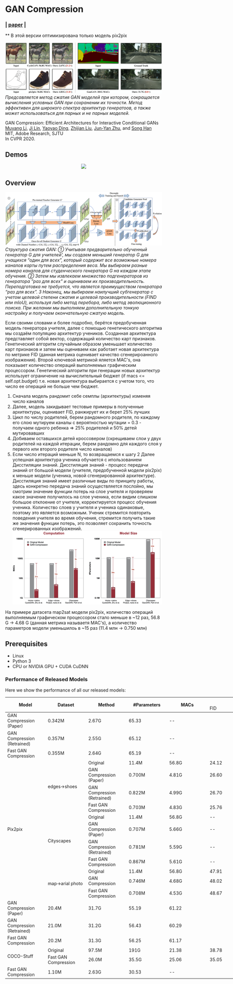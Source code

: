# GAN Compression
### | [paper](https://arxiv.org/abs/2003.08936) |

** В этой версии оптимизирована только модель pix2pix

![teaser](imgs/teaser.png)
*Предсавляется метод сжатия GAN моделей при котором, сокращается вычисления условных GAN при сохранении их точности. Метод эффективен для широкого спектра архитектур генератоов, а также может использоваться для парных и не парных моделей.*

GAN Compression: Efficient Architectures for Interactive Conditional GANs<br>
[Muyang Li](https://lmxyy.me/), [Ji Lin](http://linji.me/), [Yaoyao Ding](https://yaoyaoding.com/), [Zhijian Liu](http://zhijianliu.com/), [Jun-Yan Zhu](https://www.cs.cmu.edu/~junyanz/), and [Song Han](https://songhan.mit.edu/)<br>
MIT, Adobe Research, SJTU<br>
In CVPR 2020.  

## Demos
<p align="center">
  <img src="imgs/demo_xavier.gif" width=600>
</p>

## Overview

![overview](imgs/overview.png)*Структура сжатия GAN: ① Учитывая предварительно обученный генератор G для учителей', мы создаем меньший генератор G для учащихся “один для всех”, который содержит все возможные номера каналов карты путем распределения веса. Мы выбираем разные номера каналов для студенческого генератора G на каждом этапе обучения. ② Затем мы извлекаем множество подгенераторов из генератора ”раз для всех" и оцениваем их производительность. Переподготовка не требуется, что является преимуществом генератора “раз для всех”. 3 Наконец, мы выбираем наилучший субгенератор с учетом целевой степени сжатия и целевой производительности (FIND или mIoU), используя либо метод перебора, либо метод эволюционного поиска. При желании мы выполняем дополнительную тонкую настройку и получаем окончательную сжатую модель.*

Если своими словами и более подробно, берётся предобученная модель генератора учителя, далее с помощью генетического алгоритма мы создаём популяцию архитектур учеников. Созданная архитектура представляет собой вектор, содержащий количество карт признаков. Генетический алгоритм случайным образом уменьшает количество карт признаков и затем мы оцениваем как работает новая архитектура по метрике FID (данная метрика оценивает качество сгенерироанного изображения). Второй ключевой метрикой яляется MAC's, она показыает количество операций выполняемых графическим процессором. Генетический алгоритм при генерации новых архитектур использует ограничение на вычислительный бюджет (if macs <= self.opt.budget) т.е. новая архитектура выбирается с учетом того, что число ее операций не больше чем бюджет. 
1) Сначала модель рандомит себе семплы (архитектуры) изменяя число каналов 
2) Далее, модель закидывает тестовые примеры в полученные архитектуры, оценивает FID, ранжирует их и берет 25% лучших
3) Цикл по числу родителей, берем рандомного родителя, по каждому его слою мутируем каналы с вероятностью мутации = 0.3 - получаем одного ребенка => 25% родителей и 50% детей мутировавших
4) Добиваем оставшихся детей кроссовером (скрещиваем слои у двух родителей на каждой итерации, берем рандомно для каждого слоя у первого или второго родителя число каналов) 
5) Если число итераций меньше N, то возвращаемся к шагу 2
Далее успешная архитектура ученика обучается с ипользованием Дисстиляции знаний. Дисстиляция знаний - процесс передачи знаний от большой модели (учителя, предобученной модели pix2pix) к меньше модели (ученика, новой сгенерированной архитектуре). Дисстиляция знаний имеет различные виды по принципу работы, здесь конкретно передача знаний осуществляется послойно, мы смотрим значение функции потерь на слое учителя и проверяем какое значение получилось на слое ученика, если видим слишком большое отклоение от учителя, корректируется процесс обучения ученика. Количество слоев у учителя и ученика одинаковые, поэтому это является возможным. Ученик стремится повторить поведения учителя во время обучения, стремится получить такие же значения функции потерь, это позволяет сохранить точность сгенерированных изображений.
![performance](imgs/performance.jpeg)

На примере датасета map2sat модели pix2pix, количество операций выполняемым графическом процессором стало меньше в ~12 раз, 56.8 G -> 4.68 G (данная метрика называетя MAC's), а количество параметров модели уменьшилоь в ~15 раз (11.4 млн -> 0.750 млн) 

## Prerequisites

* Linux
* Python 3
* CPU or NVIDIA GPU + CUDA CuDNN

### Performance of Released Models

Here we show the performance of all our released models:

<table style="undefined;table-layout: fixed; width: 868px">
<colgroup>
<col style="width: 130px">
<col style="width: 130px">
<col style="width: 130px">
<col style="width: 130px">
<col style="width: 130px">
<col style="width: 109px">
<col style="width: 109px">
</colgroup>
<thead>
  <tr>
    <th rowspan="2">Model</th>
    <th rowspan="2">Dataset</th>
    <th rowspan="2">Method</th>
    <th rowspan="2">#Parameters</th>
    <th rowspan="2">MACs</th>
    <th colspan="2">Metric</th>
  </tr>
  <tr>
    <td>FID</td>
    <td>mIoU</td>
  </tr>
</thead>
<tbody>
  <tr>
    <td>GAN Compression (Paper)</td>
    <td>0.342M</td>
    <td>2.67G</td>
    <td>65.33</td>
    <td>--</td>
  </tr>
  <tr>
    <td>GAN Compression (Retrained)</td>
    <td>0.357M</td>
    <td>2.55G</td>
    <td>65.12</td>
    <td>--</td>
  </tr>
  <tr>
    <td>Fast GAN Compression</td>
    <td>0.355M</td>
    <td>2.64G</td>
    <td>65.19</td>
    <td>--</td>
  </tr>
  <tr>
    <td rowspan="11">Pix2pix</td>
    <td rowspan="4">edges→shoes</td>
    <td>Original</td>
    <td>11.4M</td>
    <td>56.8G</td>
    <td>24.12</td>
    <td>--</td>
  </tr>
  <tr>
    <td>GAN Compression (Paper)</td>
    <td>0.700M</td>
    <td>4.81G</td>
    <td>26.60</td>
    <td>--</td>
  </tr>
  <tr>
    <td>GAN Compression (Retrained)</td>
    <td>0.822M</td>
    <td>4.99G</td>
    <td>26.70</td>
    <td>--</td>
  </tr>
  <tr>
    <td>Fast GAN Compression</td>
    <td>0.703M</td>
    <td>4.83G</td>
    <td>25.76</td>
    <td>--</td>
  </tr>
  <tr>
    <td rowspan="4">Cityscapes</td>
    <td>Original</td>
    <td>11.4M</td>
    <td>56.8G</td>
    <td>--</td>
    <td>42.06</td>
  </tr>
  <tr>
    <td>GAN Compression (Paper)</td>
    <td>0.707M</td>
    <td>5.66G</td>
    <td>--</td>
    <td>40.77</td>
  </tr>
  <tr>
    <td>GAN Compression (Retrained)</td>
    <td>0.781M</td>
    <td>5.59G</td>
    <td>--</td>
    <td>38.63</td>
  </tr>
  <tr>
    <td>Fast GAN Compression</td>
    <td>0.867M</td>
    <td>5.61G</td>
    <td>--</td>
    <td>41.71</td>
  </tr>
  <tr>
    <td rowspan="3">map→arial photo<br></td>
    <td>Original</td>
    <td>11.4M</td>
    <td>56.8G</td>
    <td>47.91</td>
    <td>--</td>
  </tr>
  <tr>
    <td>GAN Compression</td>
    <td>0.746M</td>
    <td>4.68G</td>
    <td>48.02</td>
    <td>--</td>
  </tr>
  <tr>
    <td>Fast GAN Compression</td>
    <td>0.708M</td>
    <td>4.53G</td>
    <td>48.67</td>
    <td>--</td>
  </tr>
  <tr>
    <td>GAN Compression (Paper)</td>
    <td>20.4M</td>
    <td>31.7G</td>
    <td>55.19</td>
    <td>61.22</td>
  </tr>
  <tr>
    <td>GAN Compression (Retrained)</td>
    <td>21.0M</td>
    <td>31.2G</td>
    <td>56.43</td>
    <td>60.29</td>
  </tr>
  <tr>
    <td>Fast GAN Compression</td>
    <td>20.2M</td>
    <td>31.3G</td>
    <td>56.25</td>
    <td>61.17</td>
  </tr>
  <tr>
    <td rowspan="2">COCO-Stuff</td>
    <td>Original</td>
    <td>97.5M</td>
    <td>191G</td>
    <td>21.38</td>
    <td>38.78</td>
  </tr>
  <tr>
    <td>Fast GAN Compression</td>
    <td>26.0M</td>
    <td>35.5G</td>
    <td>25.06</td>
    <td>35.05</td>
  </tr>
  <tr>
    <td>Fast GAN Compression</td>
    <td>1.10M</td>
    <td>2.63G</td>
    <td>30.53</td>
    <td>--</td>
  </tr>
</tbody>
</table>




